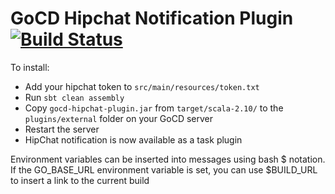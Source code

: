 GoCD Hipchat Notification Plugin [![Build Status](https://travis-ci.org/PagerDuty/gocd-hipchat-plugin.svg?branch=master)](https://travis-ci.org/PagerDuty/gocd-hipchat-plugin)
================================

To install:

* Add your hipchat token to `src/main/resources/token.txt`
* Run `sbt clean assembly`
* Copy `gocd-hipchat-plugin.jar` from `target/scala-2.10/` to the `plugins/external` folder on your GoCD server
* Restart the server
* HipChat notification is now available as a task plugin

Environment variables can be inserted into messages using bash $ notation. If the GO_BASE_URL
environment variable is set, you can use $BUILD_URL to insert a link to the current build
